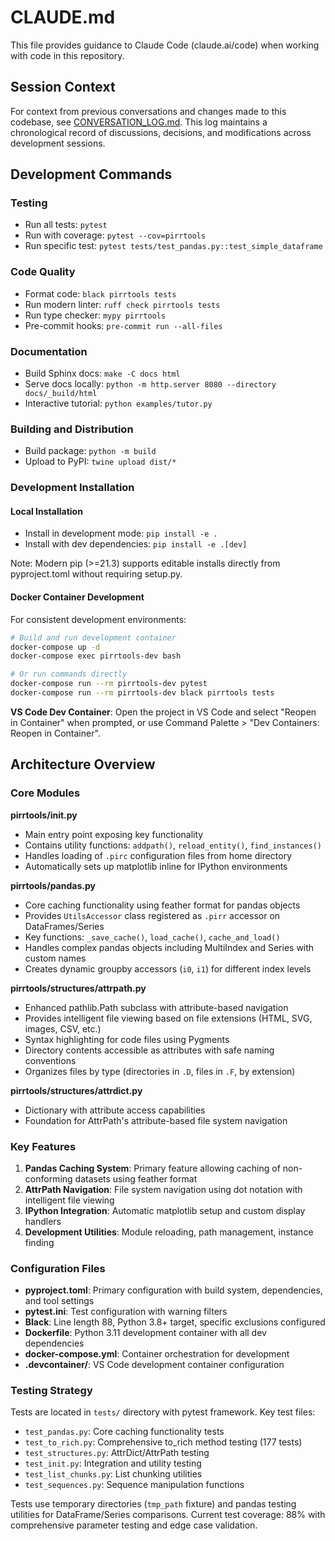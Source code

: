 # CLAUDE.md

This file provides guidance to Claude Code (claude.ai/code) when working with code in this repository.

## Session Context

For context from previous conversations and changes made to this codebase, see [CONVERSATION_LOG.md](CONVERSATION_LOG.md). This log maintains a chronological record of discussions, decisions, and modifications across development sessions.

## Development Commands

### Testing
- Run all tests: `pytest`
- Run with coverage: `pytest --cov=pirrtools`
- Run specific test: `pytest tests/test_pandas.py::test_simple_dataframe`

### Code Quality
- Format code: `black pirrtools tests`
- Run modern linter: `ruff check pirrtools tests`
- Run type checker: `mypy pirrtools`
- Pre-commit hooks: `pre-commit run --all-files`

### Documentation
- Build Sphinx docs: `make -C docs html`
- Serve docs locally: `python -m http.server 8080 --directory docs/_build/html`
- Interactive tutorial: `python examples/tutor.py`

### Building and Distribution
- Build package: `python -m build`
- Upload to PyPI: `twine upload dist/*`

### Development Installation

#### Local Installation
- Install in development mode: `pip install -e .`
- Install with dev dependencies: `pip install -e .[dev]`

Note: Modern pip (>=21.3) supports editable installs directly from pyproject.toml without requiring setup.py.

#### Docker Container Development
For consistent development environments:

```bash
# Build and run development container
docker-compose up -d
docker-compose exec pirrtools-dev bash

# Or run commands directly
docker-compose run --rm pirrtools-dev pytest
docker-compose run --rm pirrtools-dev black pirrtools tests
```

**VS Code Dev Container**: Open the project in VS Code and select "Reopen in Container" when prompted, or use Command Palette > "Dev Containers: Reopen in Container".

## Architecture Overview

### Core Modules

**pirrtools/__init__.py**
- Main entry point exposing key functionality
- Contains utility functions: `addpath()`, `reload_entity()`, `find_instances()`
- Handles loading of `.pirc` configuration files from home directory
- Automatically sets up matplotlib inline for IPython environments

**pirrtools/pandas.py**
- Core caching functionality using feather format for pandas objects
- Provides `UtilsAccessor` class registered as `.pirr` accessor on DataFrames/Series
- Key functions: `_save_cache()`, `load_cache()`, `cache_and_load()`
- Handles complex pandas objects including MultiIndex and Series with custom names
- Creates dynamic groupby accessors (`i0`, `i1`) for different index levels

**pirrtools/structures/attrpath.py**
- Enhanced pathlib.Path subclass with attribute-based navigation
- Provides intelligent file viewing based on file extensions (HTML, SVG, images, CSV, etc.)
- Syntax highlighting for code files using Pygments
- Directory contents accessible as attributes with safe naming conventions
- Organizes files by type (directories in `.D`, files in `.F`, by extension)

**pirrtools/structures/attrdict.py**
- Dictionary with attribute access capabilities
- Foundation for AttrPath's attribute-based file system navigation

### Key Features

1. **Pandas Caching System**: Primary feature allowing caching of non-conforming datasets using feather format
2. **AttrPath Navigation**: File system navigation using dot notation with intelligent file viewing
3. **IPython Integration**: Automatic matplotlib setup and custom display handlers
4. **Development Utilities**: Module reloading, path management, instance finding

### Configuration Files

- **pyproject.toml**: Primary configuration with build system, dependencies, and tool settings
- **pytest.ini**: Test configuration with warning filters
- **Black**: Line length 88, Python 3.8+ target, specific exclusions configured
- **Dockerfile**: Python 3.11 development container with all dev dependencies
- **docker-compose.yml**: Container orchestration for development
- **.devcontainer/**: VS Code development container configuration

### Testing Strategy

Tests are located in `tests/` directory with pytest framework. Key test files:
- `test_pandas.py`: Core caching functionality tests  
- `test_to_rich.py`: Comprehensive to_rich method testing (177 tests)
- `test_structures.py`: AttrDict/AttrPath testing
- `test_init.py`: Integration and utility testing
- `test_list_chunks.py`: List chunking utilities
- `test_sequences.py`: Sequence manipulation functions

Tests use temporary directories (`tmp_path` fixture) and pandas testing utilities for DataFrame/Series comparisons. Current test coverage: 88% with comprehensive parameter testing and edge case validation.